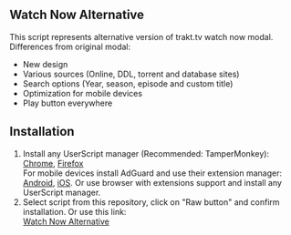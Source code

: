 ## Watch Now Alternative
This script represents alternative version of trakt.tv watch now modal.  
Differences from original modal:
+ New design
+ Various sources (Online, DDL, torrent and database sites)
+ Search options (Year, season, episode and custom title)
+ Optimization for mobile devices
+ Play button everywhere
## Installation
1. Install any UserScript manager (Recommended: TamperMonkey):
[Chrome](https://chrome.google.com/webstore/detail/tampermonkey/dhdgffkkebhmkfjojejmpbldmpobfkfo), [Firefox](https://addons.mozilla.org/en-US/firefox/addon/tampermonkey/)   
For mobile devices install AdGuard and use their extension manager: [Android](https://adguard.com/en/adguard-android/overview.html), [iOS](https://adguard.com/en/adguard-ios/overview.html). Or use browser with extensions support and install any UserScript manager.
2. Select script from this repository, click on "Raw button" and confirm installation. Or use this link:  
   [Watch Now Alternative](https://github.com/sergeyhist/trakt-watch-now-alternative/raw/main/trakt-watch-now-next.user.js)   
